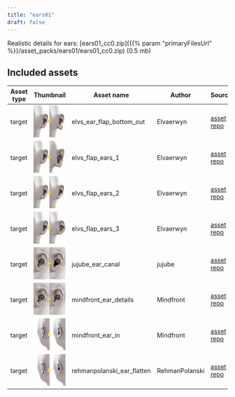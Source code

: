 ```yaml
---
title: "ears01"
draft: false
---
```


Realistic details for ears: [ears01_cc0.zip]({{% param "primaryFilesUrl" %}}/asset_packs/ears01/ears01_cc0.zip) (0.5 mb)


## Included assets

| Asset type | Thumbnail | Asset name | Author | Source | License |
| ---------- | --------- | ---------- | ------ | ------ | ------- |
| target | ![elvs_ear_flap_bottom_out.png](elvs_ear_flap_bottom_out.png) | elvs_ear_flap_bottom_out | Elvaerwyn | [asset repo](http://www.makehumancommunity.org/node/2782) | CC0 |
| target | ![elvs_flap_ears_1.png](elvs_flap_ears_1.png) | elvs_flap_ears_1 | Elvaerwyn | [asset repo](http://www.makehumancommunity.org/node/2779) | CC0 |
| target | ![elvs_flap_ears_2.png](elvs_flap_ears_2.png) | elvs_flap_ears_2 | Elvaerwyn | [asset repo](http://www.makehumancommunity.org/node/2780) | CC0 |
| target | ![elvs_flap_ears_3.png](elvs_flap_ears_3.png) | elvs_flap_ears_3 | Elvaerwyn | [asset repo](http://www.makehumancommunity.org/node/2781) | CC0 |
| target | ![jujube_ear_canal.png](jujube_ear_canal.png) | jujube_ear_canal | jujube | [asset repo](http://www.makehumancommunity.org/node/612) | CC0 |
| target | ![mindfront_ear_details.png](mindfront_ear_details.png) | mindfront_ear_details | Mindfront | [asset repo](http://www.makehumancommunity.org/node/1588) | CC0 |
| target | ![mindfront_ear_in.png](mindfront_ear_in.png) | mindfront_ear_in | Mindfront | [asset repo](http://www.makehumancommunity.org/node/1589) | CC0 |
| target | ![rehmanpolanski_ear_flatten.png](rehmanpolanski_ear_flatten.png) | rehmanpolanski_ear_flatten | RehmanPolanski | [asset repo](http://www.makehumancommunity.org/node/2624) | CC0 |
